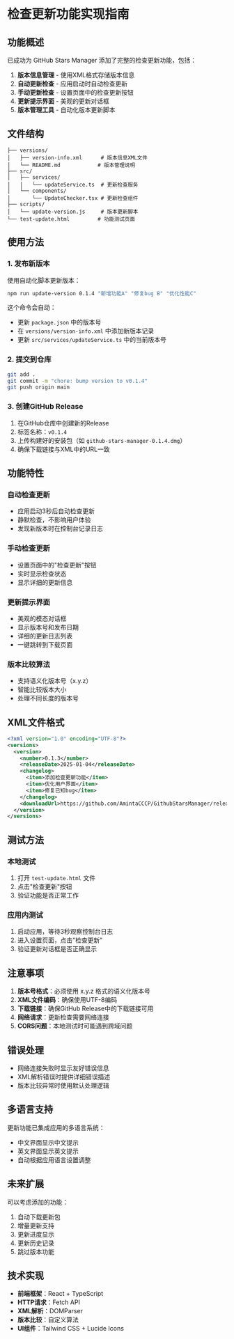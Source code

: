# 检查更新功能实现指南

## 功能概述

已成功为 GitHub Stars Manager 添加了完整的检查更新功能，包括：

1. **版本信息管理** - 使用XML格式存储版本信息
2. **自动更新检查** - 应用启动时自动检查更新
3. **手动更新检查** - 设置页面中的检查更新按钮
4. **更新提示界面** - 美观的更新对话框
5. **版本管理工具** - 自动化版本更新脚本

## 文件结构

```
├── versions/
│   ├── version-info.xml      # 版本信息XML文件
│   └── README.md            # 版本管理说明
├── src/
│   ├── services/
│   │   └── updateService.ts  # 更新检查服务
│   └── components/
│       └── UpdateChecker.tsx # 更新检查组件
├── scripts/
│   └── update-version.js     # 版本更新脚本
└── test-update.html         # 功能测试页面
```

## 使用方法

### 1. 发布新版本

使用自动化脚本更新版本：

```bash
npm run update-version 0.1.4 "新增功能A" "修复bug B" "优化性能C"
```

这个命令会自动：
- 更新 `package.json` 中的版本号
- 在 `versions/version-info.xml` 中添加新版本记录
- 更新 `src/services/updateService.ts` 中的当前版本号

### 2. 提交到仓库

```bash
git add .
git commit -m "chore: bump version to v0.1.4"
git push origin main
```

### 3. 创建GitHub Release

1. 在GitHub仓库中创建新的Release
2. 标签名称：`v0.1.4`
3. 上传构建好的安装包（如 `github-stars-manager-0.1.4.dmg`）
4. 确保下载链接与XML中的URL一致

## 功能特性

### 自动检查更新
- 应用启动3秒后自动检查更新
- 静默检查，不影响用户体验
- 发现新版本时在控制台记录日志

### 手动检查更新
- 设置页面中的"检查更新"按钮
- 实时显示检查状态
- 显示详细的更新信息

### 更新提示界面
- 美观的模态对话框
- 显示版本号和发布日期
- 详细的更新日志列表
- 一键跳转到下载页面

### 版本比较算法
- 支持语义化版本号（x.y.z）
- 智能比较版本大小
- 处理不同长度的版本号

## XML文件格式

```xml
<?xml version="1.0" encoding="UTF-8"?>
<versions>
  <version>
    <number>0.1.3</number>
    <releaseDate>2025-01-04</releaseDate>
    <changelog>
      <item>添加检查更新功能</item>
      <item>优化用户界面</item>
      <item>修复已知bug</item>
    </changelog>
    <downloadUrl>https://github.com/AmintaCCCP/GithubStarsManager/releases/download/v0.1.3/github-stars-manager-0.1.3.dmg</downloadUrl>
  </version>
</versions>
```

## 测试方法

### 本地测试
1. 打开 `test-update.html` 文件
2. 点击"检查更新"按钮
3. 验证功能是否正常工作

### 应用内测试
1. 启动应用，等待3秒观察控制台日志
2. 进入设置页面，点击"检查更新"
3. 验证更新对话框是否正确显示

## 注意事项

1. **版本号格式**：必须使用 x.y.z 格式的语义化版本号
2. **XML文件编码**：确保使用UTF-8编码
3. **下载链接**：确保GitHub Release中的下载链接可用
4. **网络请求**：更新检查需要网络连接
5. **CORS问题**：本地测试时可能遇到跨域问题

## 错误处理

- 网络连接失败时显示友好错误信息
- XML解析错误时提供详细错误描述
- 版本比较异常时使用默认处理逻辑

## 多语言支持

更新功能已集成应用的多语言系统：
- 中文界面显示中文提示
- 英文界面显示英文提示
- 自动根据应用语言设置调整

## 未来扩展

可以考虑添加的功能：
1. 自动下载更新包
2. 增量更新支持
3. 更新进度显示
4. 更新历史记录
5. 跳过版本功能

## 技术实现

- **前端框架**：React + TypeScript
- **HTTP请求**：Fetch API
- **XML解析**：DOMParser
- **版本比较**：自定义算法
- **UI组件**：Tailwind CSS + Lucide Icons